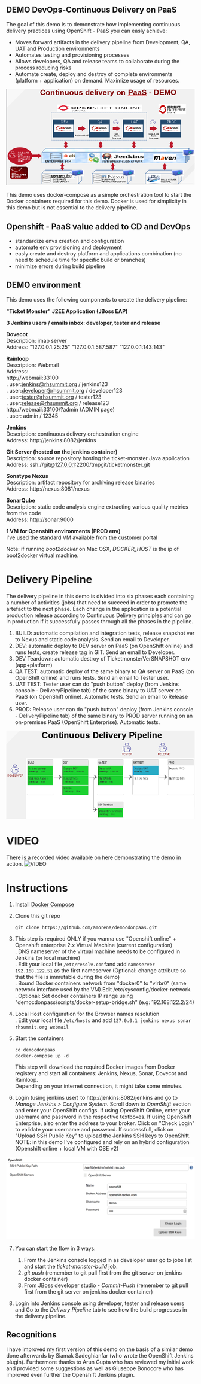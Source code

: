 

DEMO DevOps-Continuous Delivery on PaaS
----------------------------------------

The goal of this demo is to demonstrate how implementing continuous delivery practices using OpenShift - PaaS you can easly achieve:

- Moves forward artifacts in the delivery pipeline from Development, QA, UAT and Production environments
- Automates testing and provisioning processes
- Allows developers, QA and release teams to collaborate during the process reducing risks
- Automate create, deploy and destroy of complete environments (platform + application) on demand. Maximize usage of resources. 

![](https://raw.githubusercontent.com/amorena/democdonpaas/master/images/demo.png)

This demo uses docker-compose as a simple orchestration tool to start the Docker containers required for this demo. Docker is used for simplicity in this demo but is not essential to the delivery pipeline.

Openshift - PaaS value added to CD and DevOps
-------------------------------------------------

- standardize envs creation and configuration
- automate env provisioning and deployment
- easly create and destroy platform and applications combination (no need to schedule time for specific build or branches)
- minimize errors during build pipeline

DEMO environment
-------------------------------------------------

This demo uses the following components to create the delivery pipeline:

**"Ticket Monster" J2EE Application (JBoss EAP)**  

**3 Jenkins users / emails inbox: developer, tester and release**  

**Dovecot**  
Description: imap server  
Address: "127.0.0.1:25:25" "127.0.0.1:587:587" "127.0.0.1:143:143"  

**Rainloop**  
Description: Webmail   
Address:   
http://webmail:33100  
. user:jenkins@rhsummit.org / jenkins123  
. user:developer@rhsummit.org / developer123  
. user:tester@rhsummit.org / tester123  
. user:release@rhsummit.org / release123  
http://webmail:33100/?admin (ADMIN page)  
. user: admin / 12345  

**Jenkins**  
Description: continuous delivery orchestration engine  
Address: http://jenkins:8082/jenkins  

**Git Server (hosted on the jenkins container)**  
Description: source repository hosting the ticket-monster Java application  
Address: ssh://git@127.0.0.1:2200/tmpgit/ticketmonster.git  

**Sonatype Nexus**  
Description: artifact repository for archiving release binaries  
Address: http://nexus:8081/nexus  

**SonarQube**  
Description: static code analysis engine extracting various quality metrics from the code  
Address: http://sonar:9000  

**1 VM for Openshift environments (PROD env)**  
I've used the standard VM available from the customer portal  

Note: if running _boot2docker_ on Mac OSX, _DOCKER_HOST_ is the ip of boot2docker virtual machine. 

Delivery Pipeline
=================
The delivery pipeline in this demo is divided into six phases each containing a number of activities (jobs) that need to succeed in order to promote the artefact to the next phase. Each change in the application is a potential production release according to Continuous Delivery principles and can go in production if it successfully passes through all the phases in the pipeline.

1. BUILD: automatic compilation and integration tests, release snapshot ver to Nexus and static code analysis. Send an email to Developer.
2. DEV:   automatic deploy to DEV server on PaaS (on OpenShift online) and runs tests, create release tag in GIT. Send an email to Developer.
3. DEV Teardown: automatic destroy of TicketmonsterVerSNAPSHOT env (app+platform)
5. QA TEST: automatic deploy of the same binary to QA server on PaaS (on OpenShift online) and runs tests. Send an email to Tester user.
4. UAT TEST: Tester user can do "push button" deploy (from Jenkins console - DeliveryPipeline tab) of the same binary to UAT server on PaaS (on OpenShift online). Automatic tests. Send an email to Release user.
6. PROD: Release user can do "push button" deploy (from Jenkins console - DeliveryPipeline tab) of the same binary to PROD server running on an on-premises PaaS (OpenShift Enterprise). Automatic tests.

![Delivery Pipeline](https://raw.githubusercontent.com/amorena/democdonpaas/master/images/delivery-pipeline.png)

VIDEO 
============
There is a recorded video available on here demonstrating the demo in action.
![VIDEO](https://bluejeans.com/s/8p07/)

Instructions
============

1. Install [Docker Compose](https://docs.docker.com/compose/install/)
2. Clone this git repo

   ```
   git clone https://github.com/amorena/democdonpaas.git
   ```

3. This step is required ONLY if you wanna use "Openshift online" + Openshift enterprise 2.x Virtual Machine (current configuration)  
	. DNS nameserver of the virtual machine needs to be configured in Jenkins (or local machine)  
		. Edit your local file `/etc/resolv.conf`and add `nameserver 192.168.122.51` as the first nameserver (Optional: change attribute so that the file is immutable during the demo)    
	. Bound Docker containers network from "docker0" to "virbr0" (same network interface used by the VM).Edit /etc/sysconfig/docker-network.  
	. Optional: Set docker containers IP range using "democdonpass/scripts/docker-setup-bridge.sh" (e.g: 192.168.122.2/24)  

4. Local Host configuration for the Browser names resolution  
	. Edit your local file `/etc/hosts` and add `127.0.0.1 jenkins nexus sonar rhsummit.org webmail`   
	
5. Start the containers
   ```
   cd democdonpaas
   docker-compose up -d
   ```
   This step will download the required Docker images from Docker registery and start all containers: Jenkins, Nexus, Sonar, Dovecot and Rainloop.  
Depending on your internet connection, it might take some minutes.

6. Login (using jenkins user) to http://jenkins:8082/jenkins and go to _Manage Jenkins > Configure System_. Scroll down to _OpenShift_ section and enter your OpenShift configs. If using OpenShift Online, enter your username and password in the respective textboxes. If using OpenShift Enterprise, also enter the address to your broker. Click on "Check Login" to validate your username and password. If successfull, click on "Upload SSH Public Key" to upload the Jenkins SSH keys to OpenShift.  
NOTE: in this demo I've configured and rely on an hybrid configuration (Openshift online + local VM with OSE v2) 

  ![Jenkins Config](https://raw.githubusercontent.com/amorena/democdonpaas/master/images/jenkins-config.png)

7. You can start the flow in 3 ways:
	1. From the Jenkins console logged in as developer user go to jobs list and start the _ticket-monster-build_ job.
	2. _git push_ (remember to git pull first from the git server on jenkins docker container)
	3. From JBoss developer studio - _Commit-Push_ (remember to git pull first from the git server on jenkins docker container)

8. Login into Jenkins console using developer, tester and release users and Go to the _Delivery Pipeline_ tab to see how the build progresses in the delivery pipeline.

## Recognitions
I have improved my first version of this demo on the basis of a similar demo done afterwards by Siamak Sadeghianfar (who wrote the OpenShift Jenkins plugin). Furthermore thanks to Arun Gupta who has reviewed my initial work and provided some suggestions as well as Giuseppe Bonocore who has improved even further the Openshift Jenkins plugin.




